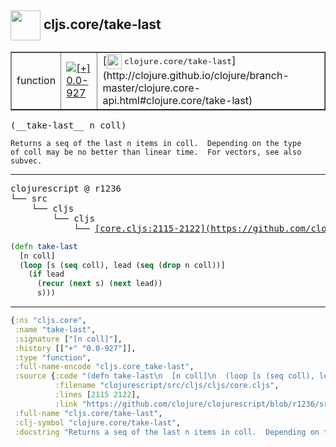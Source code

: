 ## <img width="48px" valign="middle" src="http://i.imgur.com/Hi20huC.png"> cljs.core/take-last

 <table border="1">
<tr>
<td>function</td>
<td><a href="https://github.com/cljsinfo/api-refs/tree/0.0-927"><img valign="middle" alt="[+] 0.0-927" src="https://img.shields.io/badge/+-0.0--927-lightgrey.svg"></a> </td>
<td>
[<img height="24px" valign="middle" src="http://i.imgur.com/1GjPKvB.png"> <samp>clojure.core/take-last</samp>](http://clojure.github.io/clojure/branch-master/clojure.core-api.html#clojure.core/take-last)
</td>
</tr>
</table>

 <samp>
(__take-last__ n coll)<br>
</samp>

```
Returns a seq of the last n items in coll.  Depending on the type
of coll may be no better than linear time.  For vectors, see also subvec.
```

---

 <pre>
clojurescript @ r1236
└── src
    └── cljs
        └── cljs
            └── <ins>[core.cljs:2115-2122](https://github.com/clojure/clojurescript/blob/r1236/src/cljs/cljs/core.cljs#L2115-L2122)</ins>
</pre>

```clj
(defn take-last
  [n coll]
  (loop [s (seq coll), lead (seq (drop n coll))]
    (if lead
      (recur (next s) (next lead))
      s)))
```


---

```clj
{:ns "cljs.core",
 :name "take-last",
 :signature ["[n coll]"],
 :history [["+" "0.0-927"]],
 :type "function",
 :full-name-encode "cljs.core_take-last",
 :source {:code "(defn take-last\n  [n coll]\n  (loop [s (seq coll), lead (seq (drop n coll))]\n    (if lead\n      (recur (next s) (next lead))\n      s)))",
          :filename "clojurescript/src/cljs/cljs/core.cljs",
          :lines [2115 2122],
          :link "https://github.com/clojure/clojurescript/blob/r1236/src/cljs/cljs/core.cljs#L2115-L2122"},
 :full-name "cljs.core/take-last",
 :clj-symbol "clojure.core/take-last",
 :docstring "Returns a seq of the last n items in coll.  Depending on the type\nof coll may be no better than linear time.  For vectors, see also subvec."}

```
